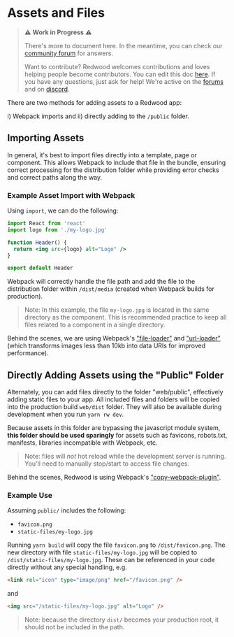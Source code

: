 # Assets and Files

> ⚠ **Work in Progress** ⚠️
>
> There's more to document here. In the meantime, you can check our [community forum](https://community.redwoodjs.com/search?q=assets%20and%20files) for answers.
>
> Want to contribute? Redwood welcomes contributions and loves helping people become contributors.
> You can edit this doc [here](https://github.com/redwoodjs/redwoodjs.com/blob/main/docs/assetsAndFiles.md).
> If you have any questions, just ask for help! We're active on the [forums](https://community.redwoodjs.com/c/contributing/9) and on [discord](https://discord.com/channels/679514959968993311/747258086569541703).

There are two methods for adding assets to a Redwood app:

i)  Webpack imports and
ii) directly adding to the `/public` folder.

## Importing Assets

In general, it's best to import files directly into a template, page or component. This allows Webpack to include that file in the bundle, ensuring correct processing for the distribution folder while providing error checks and correct paths along the way.

### Example Asset Import with Webpack

Using `import`, we can do the following:

```jsx
import React from 'react'
import logo from './my-logo.jpg'

function Header() {
  return <img src={logo} alt="Logo" />
}

export default Header
```

Webpack will correctly handle the file path and add the file to the distribution folder within `/dist/media` (created when Webpack builds for production).

> Note: In this example, the file `my-logo.jpg` is located in the same directory as the component. This is recommended practice to keep all files related to a component in a single directory.

Behind the scenes, we are using Webpack's ["file-loader"](https://webpack.js.org/loaders/file-loader/) and ["url-loader"](https://webpack.js.org/loaders/url-loader/) (which transforms images less than 10kb into data URIs for improved performance).

## Directly Adding Assets using the "Public" Folder

Alternately, you can add files directly to the folder "web/public", effectively adding static files to your app. All included files and folders will be copied into the production build `web/dist` folder. They will also be available during development when you run `yarn rw dev`.

Because assets in this folder are bypassing the javascript module system, **this folder should be used sparingly** for assets such as favicons, robots.txt, manifests, libraries incompatible with Webpack, etc.

> Note: files will _not_ hot reload while the development server is running. You'll need to manually stop/start to access file changes.

Behind the scenes, Redwood is using Webpack's ["copy-webpack-plugin"](https://github.com/webpack-contrib/copy-webpack-plugin).

### Example Use

Assuming `public/` includes the following:

- `favicon.png`
- `static-files/my-logo.jpg`

Running `yarn build` will copy the file `favicon.png` to `/dist/favicon.png`. The new directory with file `static-files/my-logo.jpg` will be copied to `/dist/static-files/my-logo.jpg`. These can be referenced in your code directly without any special handling, e.g.

```html
<link rel="icon" type="image/png" href="/favicon.png" />
```

and

```html
<img src="/static-files/my-logo.jpg" alt="Logo" />
```

> Note: because the directory `dist/` becomes your production root, it should not be included in the path.
